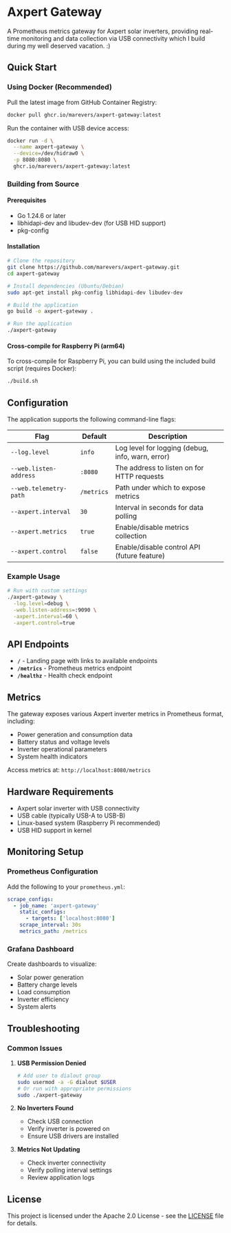 # Axpert Gateway

A Prometheus metrics gateway for Axpert solar inverters, providing real-time monitoring and data collection via USB connectivity which I build during my well deserved vacation. :)

## Quick Start

### Using Docker (Recommended)

Pull the latest image from GitHub Container Registry:

```bash
docker pull ghcr.io/marevers/axpert-gateway:latest
```

Run the container with USB device access:

```bash
docker run -d \
  --name axpert-gateway \
  --device=/dev/hidraw0 \
  -p 8080:8080 \
  ghcr.io/marevers/axpert-gateway:latest
```

### Building from Source

#### Prerequisites

- Go 1.24.6 or later
- libhidapi-dev and libudev-dev (for USB HID support)
- pkg-config

#### Installation

```bash
# Clone the repository
git clone https://github.com/marevers/axpert-gateway.git
cd axpert-gateway

# Install dependencies (Ubuntu/Debian)
sudo apt-get install pkg-config libhidapi-dev libudev-dev

# Build the application
go build -o axpert-gateway .

# Run the application
./axpert-gateway
```

#### Cross-compile for Raspberry Pi (arm64)

To cross-compile for Raspberry Pi, you can build using the included build script (requires Docker):

```bash
./build.sh
```

## Configuration

The application supports the following command-line flags:

| Flag | Default | Description |
|------|---------|-------------|
| `--log.level` | `info` | Log level for logging (debug, info, warn, error) |
| `--web.listen-address` | `:8080` | The address to listen on for HTTP requests |
| `--web.telemetry-path` | `/metrics` | Path under which to expose metrics |
| `--axpert.interval` | `30` | Interval in seconds for data polling |
| `--axpert.metrics` | `true` | Enable/disable metrics collection |
| `--axpert.control` | `false` | Enable/disable control API (future feature) |

### Example Usage

```bash
# Run with custom settings
./axpert-gateway \
  -log.level=debug \
  -web.listen-address=:9090 \
  -axpert.interval=60 \
  -axpert.control=true
```

## API Endpoints

- **`/`** - Landing page with links to available endpoints
- **`/metrics`** - Prometheus metrics endpoint
- **`/healthz`** - Health check endpoint

## Metrics

The gateway exposes various Axpert inverter metrics in Prometheus format, including:

- Power generation and consumption data
- Battery status and voltage levels
- Inverter operational parameters
- System health indicators

Access metrics at: `http://localhost:8080/metrics`

## Hardware Requirements

- Axpert solar inverter with USB connectivity
- USB cable (typically USB-A to USB-B)
- Linux-based system (Raspberry Pi recommended)
- USB HID support in kernel

## Monitoring Setup

### Prometheus Configuration

Add the following to your `prometheus.yml`:

```yaml
scrape_configs:
  - job_name: 'axpert-gateway'
    static_configs:
      - targets: ['localhost:8080']
    scrape_interval: 30s
    metrics_path: /metrics
```

### Grafana Dashboard

Create dashboards to visualize:
- Solar power generation
- Battery charge levels
- Load consumption
- Inverter efficiency
- System alerts

## Troubleshooting

### Common Issues

1. **USB Permission Denied**
   ```bash
   # Add user to dialout group
   sudo usermod -a -G dialout $USER
   # Or run with appropriate permissions
   sudo ./axpert-gateway
   ```

2. **No Inverters Found**
   - Check USB connection
   - Verify inverter is powered on
   - Ensure USB drivers are installed

3. **Metrics Not Updating**
   - Check inverter connectivity
   - Verify polling interval settings
   - Review application logs

## License

This project is licensed under the Apache 2.0 License - see the [LICENSE](LICENSE.txt) file for details.
